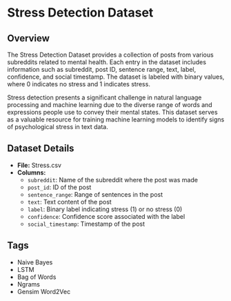 # Stress Detection Dataset

## Overview

The Stress Detection Dataset provides a collection of posts from various subreddits related to mental health. Each entry in the dataset includes information such as subreddit, post ID, sentence range, text, label, confidence, and social timestamp. The dataset is labeled with binary values, where 0 indicates no stress and 1 indicates stress.

Stress detection presents a significant challenge in natural language processing and machine learning due to the diverse range of words and expressions people use to convey their mental states. This dataset serves as a valuable resource for training machine learning models to identify signs of psychological stress in text data.

## Dataset Details

- **File:** Stress.csv
- **Columns:**
  - `subreddit`: Name of the subreddit where the post was made
  - `post_id`: ID of the post
  - `sentence_range`: Range of sentences in the post
  - `text`: Text content of the post
  - `label`: Binary label indicating stress (1) or no stress (0)
  - `confidence`: Confidence score associated with the label
  - `social_timestamp`: Timestamp of the post


## Tags

- Naive Bayes
- LSTM
- Bag of Words
- Ngrams
- Gensim Word2Vec

